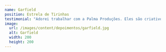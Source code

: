 ```yaml
---
name: Garfield
position: Estrela de Tirinhas
testimonial: "Adorei trabalhar com a Palma Produções. Eles são criativos, inovadores e realmente entendem o que é necessário para criar conteúdo de qualidade."
image:
  url: /images/content/depoimentos/garfield.jpg
  alt: Garfield
  width: 200
  height: 200
---
```

